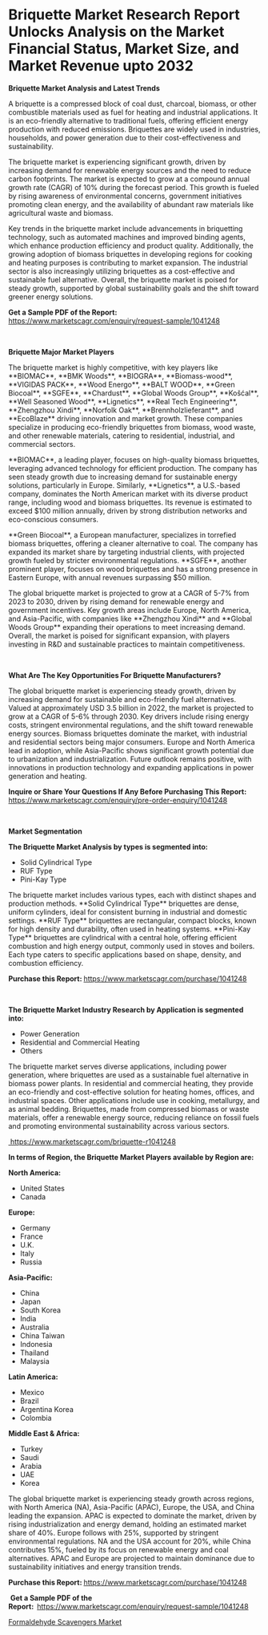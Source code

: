 <p><h1>Briquette Market Research Report Unlocks Analysis on the Market Financial Status, Market Size, and Market Revenue upto 2032</h1></p><p><strong>Briquette Market Analysis and Latest Trends</strong></p>
<p><p>A briquette is a compressed block of coal dust, charcoal, biomass, or other combustible materials used as fuel for heating and industrial applications. It is an eco-friendly alternative to traditional fuels, offering efficient energy production with reduced emissions. Briquettes are widely used in industries, households, and power generation due to their cost-effectiveness and sustainability.</p><p>The briquette market is experiencing significant growth, driven by increasing demand for renewable energy sources and the need to reduce carbon footprints. The market is expected to grow at a compound annual growth rate (CAGR) of 10% during the forecast period. This growth is fueled by rising awareness of environmental concerns, government initiatives promoting clean energy, and the availability of abundant raw materials like agricultural waste and biomass.</p><p>Key trends in the briquette market include advancements in briquetting technology, such as automated machines and improved binding agents, which enhance production efficiency and product quality. Additionally, the growing adoption of biomass briquettes in developing regions for cooking and heating purposes is contributing to market expansion. The industrial sector is also increasingly utilizing briquettes as a cost-effective and sustainable fuel alternative. Overall, the briquette market is poised for steady growth, supported by global sustainability goals and the shift toward greener energy solutions.</p></p>
<p><strong>Get a Sample PDF of the Report:&nbsp;</strong> <a href="https://www.marketscagr.com/enquiry/request-sample/1041248?utm_campaign=1999&utm_medium=2&utm_source=Github&utm_content=ia&utm_term=24012025&utm_id=briquette">https://www.marketscagr.com/enquiry/request-sample/1041248</a></p>
<p>&nbsp;</p>
<p><strong>Briquette Major Market Players</strong></p>
<p><p>The briquette market is highly competitive, with key players like **BIOMAC**, **BMK Woods**, **BIOGRA**, **Biomass-wood**, **VIGIDAS PACK**, **Wood Energo**, **BALT WOOD**, **Green Biocoal**, **SGFE**, **Chardust**, **Global Woods Group**, **Košćal**, **Well Seasoned Wood**, **Lignetics**, **Real Tech Engineering**, **Zhengzhou Xindi**, **Norfolk Oak**, **Brennholzlieferant**, and **EcoBlaze** driving innovation and market growth. These companies specialize in producing eco-friendly briquettes from biomass, wood waste, and other renewable materials, catering to residential, industrial, and commercial sectors.</p><p>**BIOMAC**, a leading player, focuses on high-quality biomass briquettes, leveraging advanced technology for efficient production. The company has seen steady growth due to increasing demand for sustainable energy solutions, particularly in Europe. Similarly, **Lignetics**, a U.S.-based company, dominates the North American market with its diverse product range, including wood and biomass briquettes. Its revenue is estimated to exceed $100 million annually, driven by strong distribution networks and eco-conscious consumers.</p><p>**Green Biocoal**, a European manufacturer, specializes in torrefied biomass briquettes, offering a cleaner alternative to coal. The company has expanded its market share by targeting industrial clients, with projected growth fueled by stricter environmental regulations. **SGFE**, another prominent player, focuses on wood briquettes and has a strong presence in Eastern Europe, with annual revenues surpassing $50 million.</p><p>The global briquette market is projected to grow at a CAGR of 5-7% from 2023 to 2030, driven by rising demand for renewable energy and government incentives. Key growth areas include Europe, North America, and Asia-Pacific, with companies like **Zhengzhou Xindi** and **Global Woods Group** expanding their operations to meet increasing demand. Overall, the market is poised for significant expansion, with players investing in R&D and sustainable practices to maintain competitiveness.</p></p>
<p>&nbsp;</p>
<p><strong>What Are The Key Opportunities For Briquette Manufacturers?</strong></p>
<p><p>The global briquette market is experiencing steady growth, driven by increasing demand for sustainable and eco-friendly fuel alternatives. Valued at approximately USD 3.5 billion in 2022, the market is projected to grow at a CAGR of 5-6% through 2030. Key drivers include rising energy costs, stringent environmental regulations, and the shift toward renewable energy sources. Biomass briquettes dominate the market, with industrial and residential sectors being major consumers. Europe and North America lead in adoption, while Asia-Pacific shows significant growth potential due to urbanization and industrialization. Future outlook remains positive, with innovations in production technology and expanding applications in power generation and heating.</p></p>
<p><strong>Inquire or Share Your Questions If Any Before Purchasing This Report:</strong> <a href="https://www.marketscagr.com/enquiry/pre-order-enquiry/1041248?utm_campaign=1999&utm_medium=2&utm_source=Github&utm_content=ia&utm_term=24012025&utm_id=briquette">https://www.marketscagr.com/enquiry/pre-order-enquiry/1041248</a></p>
<p>&nbsp;</p>
<p><strong>Market Segmentation</strong></p>
<p><strong>The Briquette Market Analysis by types is segmented into:</strong></p>
<p><ul><li>Solid Cylindrical Type</li><li>RUF Type</li><li>Pini-Kay Type</li></ul></p>
<p><p>The briquette market includes various types, each with distinct shapes and production methods. **Solid Cylindrical Type** briquettes are dense, uniform cylinders, ideal for consistent burning in industrial and domestic settings. **RUF Type** briquettes are rectangular, compact blocks, known for high density and durability, often used in heating systems. **Pini-Kay Type** briquettes are cylindrical with a central hole, offering efficient combustion and high energy output, commonly used in stoves and boilers. Each type caters to specific applications based on shape, density, and combustion efficiency.</p></p>
<p><strong>Purchase this Report:&nbsp;</strong><a href="https://www.marketscagr.com/purchase/1041248?utm_campaign=1999&utm_medium=2&utm_source=Github&utm_content=ia&utm_term=24012025&utm_id=briquette">https://www.marketscagr.com/purchase/1041248</a></p>
<p>&nbsp;</p>
<p><strong>The Briquette Market Industry Research by Application is segmented into:</strong></p>
<p><ul><li>Power Generation</li><li>Residential and Commercial Heating</li><li>Others</li></ul></p>
<p><p>The briquette market serves diverse applications, including power generation, where briquettes are used as a sustainable fuel alternative in biomass power plants. In residential and commercial heating, they provide an eco-friendly and cost-effective solution for heating homes, offices, and industrial spaces. Other applications include use in cooking, metallurgy, and as animal bedding. Briquettes, made from compressed biomass or waste materials, offer a renewable energy source, reducing reliance on fossil fuels and promoting environmental sustainability across various sectors.</p></p>
<p><a href="https://www.marketscagr.com/briquette-r1041248?utm_campaign=1999&utm_medium=2&utm_source=Github&utm_content=ia&utm_term=24012025&utm_id=briquette">&nbsp;https://www.marketscagr.com/briquette-r1041248</a></p>
<p><strong>In terms of Region, the Briquette Market Players available by Region are:</strong></p>
<p>
    <p> <strong> North America: </strong>
        <ul>
            <li>United States</li>
            <li>Canada</li>
        </ul>
        </p> 
    <p> <strong> Europe: </strong>
        <ul>
            <li>Germany</li>
            <li>France</li>
            <li>U.K.</li>
            <li>Italy</li>
            <li>Russia</li>
        </ul>
        </p> 
    <p> <strong> Asia-Pacific: </strong>
        <ul>
            <li>China</li>
            <li>Japan</li>
            <li>South Korea</li>
            <li>India</li>
            <li>Australia</li>
            <li>China Taiwan</li>
            <li>Indonesia</li>
            <li>Thailand</li>
            <li>Malaysia</li>
        </ul>
        </p> 
    <p> <strong> Latin America: </strong>
        <ul>
            <li>Mexico</li>
            <li>Brazil</li>
            <li>Argentina Korea</li>
            <li>Colombia</li>
        </ul>
        </p> 
    <p> <strong> Middle East & Africa: </strong>
        <ul>
            <li>Turkey</li>
            <li>Saudi</li>
            <li>Arabia</li>
            <li>UAE</li>
            <li>Korea</li>
        </ul>
    </p>
    </p>
<p><p>The global briquette market is experiencing steady growth across regions, with North America (NA), Asia-Pacific (APAC), Europe, the USA, and China leading the expansion. APAC is expected to dominate the market, driven by rising industrialization and energy demand, holding an estimated market share of 40%. Europe follows with 25%, supported by stringent environmental regulations. NA and the USA account for 20%, while China contributes 15%, fueled by its focus on renewable energy and coal alternatives. APAC and Europe are projected to maintain dominance due to sustainability initiatives and energy transition trends.</p></p>
<p><strong>Purchase this Report: </strong><a href="https://www.marketscagr.com/purchase/1041248?utm_campaign=1999&utm_medium=2&utm_source=Github&utm_content=ia&utm_term=24012025&utm_id=briquette">https://www.marketscagr.com/purchase/1041248</a></p>
<p>&nbsp;<strong>Get a Sample PDF of the Report:&nbsp;&nbsp;</strong><a href="https://www.marketscagr.com/enquiry/request-sample/1041248?utm_campaign=1999&utm_medium=2&utm_source=Github&utm_content=ia&utm_term=24012025&utm_id=briquette">https://www.marketscagr.com/enquiry/request-sample/1041248</a></p>
<p><strong></strong></p>
<p><p><a href="https://github.com/pizolina/Market-Research-Report-List-6/blob/main/formaldehyde-scavengers-market.md?utm_campaign=1999&utm_medium=2&utm_source=Github&utm_content=ia&utm_term=24012025&utm_id=briquette">Formaldehyde Scavengers Market</a></p></p>
